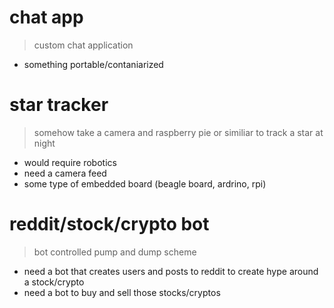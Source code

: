 
# chat app
> custom chat application
  * something portable/contaniarized
  
  
# star tracker
> somehow take a camera and raspberry pie or similiar to track a star at night
 * would require robotics
 * need a camera feed
 * some type of embedded board (beagle board, ardrino, rpi)

# reddit/stock/crypto bot
> bot controlled pump and dump scheme
  * need a bot that creates users and posts to reddit to create hype around a stock/crypto
  * need a bot to buy and sell those stocks/cryptos
